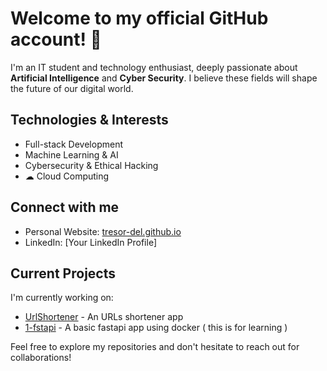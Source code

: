 # Welcome to my official GitHub account! 👋

I'm an IT student and technology enthusiast, deeply passionate about **Artificial Intelligence** and **Cyber Security**. I believe these fields will shape the future of our digital world.

## Technologies & Interests
-  Full-stack Development
-  Machine Learning & AI
-  Cybersecurity & Ethical Hacking
- ☁ Cloud Computing

##  Connect with me
- Personal Website: [tresor-del.github.io](https://tresor-del.github.io)
- LinkedIn: [Your LinkedIn Profile]

## Current Projects
I'm currently working on:
- [UrlShortener](https://github.com/tresor-del/urlshortener.git) - An URLs shortener app
- [1-fstapi](https://github.com/tresor-del/urlshortener.git) - A basic fastapi app using docker ( this is for learning )

Feel free to explore my repositories and don't hesitate to reach out for collaborations!

